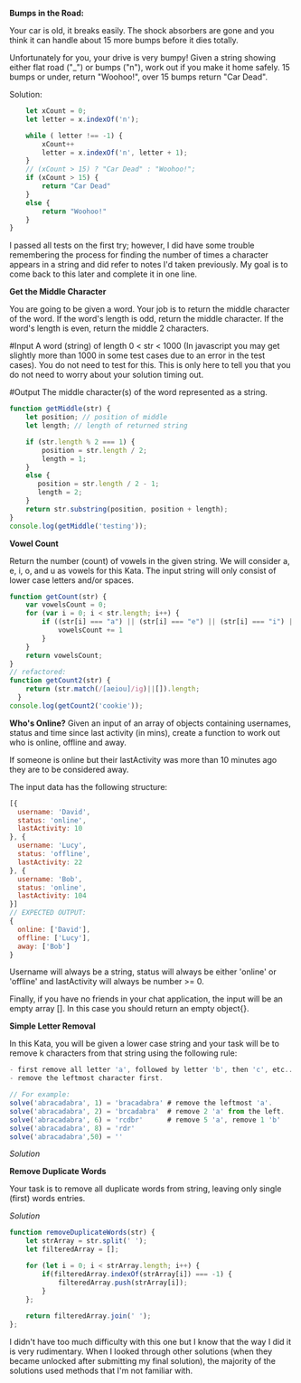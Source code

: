 **Bumps in the Road:**

Your car is old, it breaks easily. The shock absorbers are gone and you think it can handle about 15 more bumps before it dies totally.

Unfortunately for you, your drive is very bumpy! Given a string showing either flat road ("_") or bumps ("n"), work out if you make it home safely. 15 bumps or under, return "Woohoo!", over 15 bumps return "Car Dead".

Solution:
``` javascript
    let xCount = 0;
    let letter = x.indexOf('n');

    while ( letter !== -1) {
        xCount++
        letter = x.indexOf('n', letter + 1);
    }
    // (xCount > 15) ? "Car Dead" : "Woohoo!";
    if (xCount > 15) {
        return "Car Dead"
    }
    else {
        return "Woohoo!"
    }
}
```

I passed all tests on the first try; however, I did have some trouble remembering the process for finding the number of times a character appears in a string and did refer to notes I'd taken previously. My goal is to come back to this later and complete it in one line.



**Get the Middle Character**

You are going to be given a word. Your job is to return the middle character of the word. If the word's length is odd, return the middle character. If the word's length is even, return the middle 2 characters.

#Input
A word (string) of length 0 < str < 1000 (In javascript you may get slightly more than 1000 in some test cases due to an error in the test cases). You do not need to test for this. This is only here to tell you that you do not need to worry about your solution timing out.

#Output
The middle character(s) of the word represented as a string.

``` javascript
function getMiddle(str) {
    let position; // position of middle
    let length; // length of returned string

    if (str.length % 2 === 1) {
        position = str.length / 2;
        length = 1;
    }
    else {
       position = str.length / 2 - 1;
       length = 2;
    }
    return str.substring(position, position + length);
}
console.log(getMiddle('testing'));
```


**Vowel Count**

Return the number (count) of vowels in the given string.
We will consider a, e, i, o, and u as vowels for this Kata.
The input string will only consist of lower case letters and/or spaces.

```javascript
function getCount(str) {
    var vowelsCount = 0;
    for (var i = 0; i < str.length; i++) {
        if ((str[i] === "a") || (str[i] === "e") || (str[i] === "i") || (str[i] === "o") || (str[i] === "u")) {
            vowelsCount += 1
        }
    }
    return vowelsCount;
}
// refactored: 
function getCount2(str) {
    return (str.match(/[aeiou]/ig)||[]).length;
  }
console.log(getCount2('cookie'));
```

**Who's Online?**
Given an input of an array of objects containing usernames, status and time since last activity (in mins), create a function to work out who is online, offline and away.

If someone is online but their lastActivity was more than 10 minutes ago they are to be considered away.

The input data has the following structure:

```javascript
[{
  username: 'David',
  status: 'online',
  lastActivity: 10
}, {
  username: 'Lucy', 
  status: 'offline',
  lastActivity: 22
}, {
  username: 'Bob', 
  status: 'online',
  lastActivity: 104
}]
// EXPECTED OUTPUT:
{
  online: ['David'],
  offline: ['Lucy'],
  away: ['Bob']
}
```
Username will always be a string, status will always be either 'online' or 'offline' and lastActivity will always be number >= 0.

Finally, if you have no friends in your chat application, the input will be an empty array []. In this case you should return an empty object{}.




**Simple Letter Removal**

In this Kata, you will be given a lower case string and your task will be to remove k characters from that string using the following rule:

```js
- first remove all letter 'a', followed by letter 'b', then 'c', etc...
- remove the leftmost character first.

// For example: 
solve('abracadabra', 1) = 'bracadabra' # remove the leftmost 'a'.
solve('abracadabra', 2) = 'brcadabra'  # remove 2 'a' from the left.
solve('abracadabra', 6) = 'rcdbr'      # remove 5 'a', remove 1 'b' 
solve('abracadabra', 8) = 'rdr'
solve('abracadabra',50) = ''
```

*Solution*






**Remove Duplicate Words**

Your task is to remove all duplicate words from string, leaving only single (first) words entries.

*Solution*
```js
function removeDuplicateWords(str) {
    let strArray = str.split(' ');
    let filteredArray = [];

    for (let i = 0; i < strArray.length; i++) {
        if(filteredArray.indexOf(strArray[i]) === -1) {
            filteredArray.push(strArray[i]);
        }
    };
   
    return filteredArray.join(' ');
};
``` 

I didn't have too much difficulty with this one but I know that the way I did it is very rudimentary. When I looked through other solutions (when they became unlocked after submitting my final solution), the majority of the solutions used methods that I'm not familiar with. 

